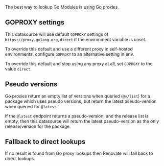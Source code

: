 The best way to lookup Go Modules is using Go proxies.

## GOPROXY settings

This datasource will use default `GOPROXY` settings of `https://proxy.golang.org,direct` if the environment variable is unset.

To override this default and use a different proxy in self-hosted environments, configure `GOPROXY` to an alternative setting in env.

To override this default and stop using any proxy at all, set `GOPROXY` to the value `direct`.

## Pseudo versions

Go proxies return an empty list of versions when queried (`@v/list`) for a package which uses pseudo versions, but return the latest pseudo-version when queried for `@latest`.

If the `@latest` endpoint returns a pseudo-version, and the release list is empty, then this datasource will return the latest pseudo-version as the only release/version for the package.

## Fallback to direct lookups

If no result is found from Go proxy lookups then Renovate will fall back to direct lookups.
